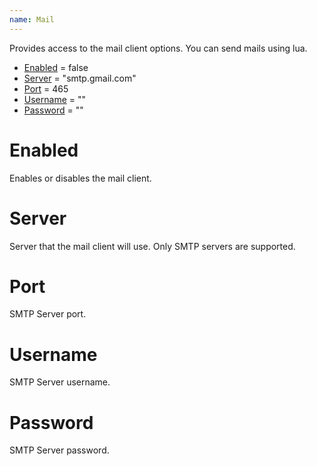 ```yaml
---
name: Mail
---
```


Provides access to the mail client options. You can send mails using lua.

- [Enabled](#enabled) = false
- [Server](#server) = "smtp.gmail.com"
- [Port](#port) = 465
- [Username](#username) = ""
- [Password](#password) = ""

# Enabled

Enables or disables the mail client.

# Server

Server that the mail client will use. Only SMTP servers are supported.

# Port

SMTP Server port.

# Username

SMTP Server username.

# Password

SMTP Server password.
